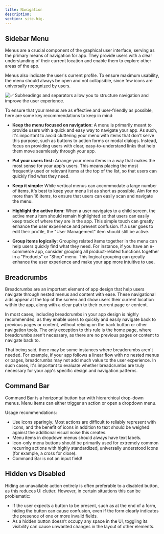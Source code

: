 ```yaml
---
title: Navigation
description:
section: site.hig.
---
```



## Sidebar Menu

Menus are a crucial component of the graphical user interface, serving as the primary means of navigation for app. They provide users with a clear understanding of their current location and enable them to explore other areas of the app. 

Menus also indicate the user's current profile. To ensure maximum usability, the menu should always be open and not collapsible, since few icons are universally recognized by users.


![✅ Subheadings and separators allow you to structure navigation and improve the user experience.](https://orchid.software/img/hig/navigation-menu.png)


To ensure that your menus are as effective and user-friendly as possible, here are some key recommendations to keep in mind:

- **Keep the menu focused on navigation:** A menu is primarily meant to provide users with a quick and easy way to navigate your app. As such, it's important to avoid cluttering your menu with items that don't serve this purpose, such as buttons to action forms or modal dialogs. Instead, focus on providing users with clear, easy-to-understand links that help them move seamlessly through your app.

- **Put your users first:** Arrange your menu items in a way that makes the most sense for your app's users. This means placing the most frequently used or relevant items at the top of the list, so that users can quickly find what they need.

- **Keep it simple:** While vertical menus can accommodate a large number of items, it's best to keep your menu list as short as possible. Aim for no more than 16 items, to ensure that users can easily scan and navigate the menu.

- **Highlight the active item:** When a user navigates to a child screen, the active menu item should remain highlighted so that users can easily keep track of where they are in the app. This simple touch can greatly enhance the user experience and prevent confusion. If a user goes to edit their profile, the "User Management" item should still be active.

- **Group items logically:** Grouping related items together in the menu can help users quickly find what they need. For instance, if you have an e-commerce app, consider grouping all product-related functions together in a "Products" or "Shop" menu. This logical grouping can greatly enhance the user experience and make your app more intuitive to use.


## Breadcrumbs

Breadcrumbs are an important element of app design that help users navigate through nested menus and content with ease. These navigational aids appear at the top of the screen and show users their current location within the app, along with a clear path to their current page or content.

In most cases, including breadcrumbs in your app design is highly recommended, as they enable users to quickly and easily navigate back to previous pages or content, without relying on the back button or other navigation tools. The only exception to this rule is the home page, where breadcrumbs aren't necessary, as there are no previous pages or content to navigate back to.

That being said, there may be some instances where breadcrumbs aren't needed. For example, if your app follows a linear flow with no nested menus or pages, breadcrumbs may not add much value to the user experience. In such cases, it's important to evaluate whether breadcrumbs are truly necessary for your app's specific design and navigation patterns.


## Command Bar

Command Bar is a horizontal button bar with hierarchical drop-down menus. Menu items can either trigger an action or open a dropdown menu.

Usage recommendations:

- Use icons sparingly. Most actions are difficult to reliably represent with icons, and the benefit of icons in addition to text should be weighed against the additional visual noise this creates.
- Menu items in dropdown menus should always have text labels.
- Icon-only menu buttons should be primarily used for extremely common recurring actions with highly standardized, universally understood icons (for example, a cross for close).
- Command Bar is not an input field!

## Hidden vs Disabled

Hiding an unavailable action entirely is often preferable to a disabled button, as this reduces UI clutter. However, in certain situations this can be problematic:

- If the user expects a button to be present, such as at the end of a form, hiding the button can cause confusion, even if the form clearly indicates the presence of one or more invalid fields.
- As a hidden button doesn’t occupy any space in the UI, toggling its visibility can cause unwanted changes in the layout of other elements.
